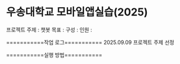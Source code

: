 # 우송대학교 모바일앱실습(2025)

프로젝트 주제 : 챗봇
목표 : 
구성 : 
인원 : 






===========작업 로그===========
2025.09.09 프로젝트 주제 선정







===========실행 방법===========
